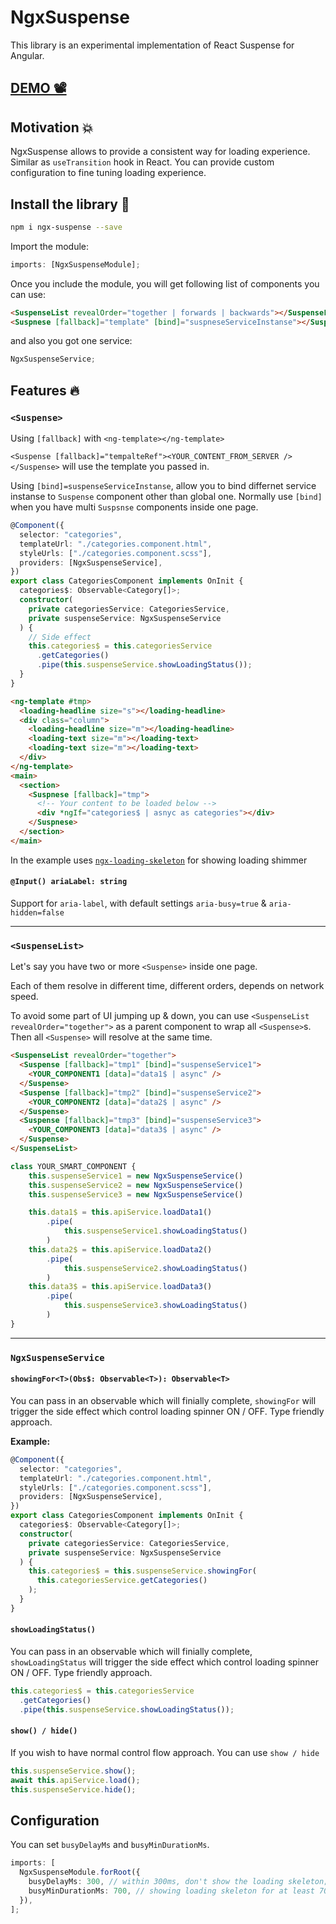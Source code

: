 # NgxSuspense

This library is an experimental implementation of React Suspense for Angular.

## [DEMO 📽️](https://codesandbox.io/s/ngx-suspense-dgjhh)

## Motivation 💥

NgxSuspense allows to provide a consistent way for loading experience. Similar as `useTransition` hook in React. You can provide custom configuration to fine tuning loading experience.

## Install the library 🧪

```bash
npm i ngx-suspense --save
```

Import the module:

```typescript
imports: [NgxSuspenseModule];
```

Once you include the module, you will get following list of components you can use:

```html
<SuspenseList revealOrder="together | forwards | backwards"></SuspenseList>
<Suspnese [fallback]="template" [bind]="suspneseServiceInstanse"></Suspnese>
```

and also you got one service:

```typescript
NgxSuspenseService;
```

## Features 🔥

### `<Suspense>`

Using `[fallback]` with `<ng-template></ng-template>`

`<Suspense [fallback]="tempalteRef"><YOUR_CONTENT_FROM_SERVER /></Suspense>` will use the template you passed in.

Using `[bind]=suspenseServiceInstanse`, allow you to bind differnet service instanse to `Suspense` component other than global one. Normally use `[bind]` when you have multi `Suspsnse` components inside one page.

```typescript
@Component({
  selector: "categories",
  templateUrl: "./categories.component.html",
  styleUrls: ["./categories.component.scss"],
  providers: [NgxSuspenseService],
})
export class CategoriesComponent implements OnInit {
  categories$: Observable<Category[]>;
  constructor(
    private categoriesService: CategoriesService,
    private suspenseService: NgxSuspenseService
  ) {
    // Side effect
    this.categories$ = this.categoriesService
      .getCategories()
      .pipe(this.suspenseService.showLoadingStatus());
  }
}
```

```html
<ng-template #tmp>
  <loading-headline size="s"></loading-headline>
  <div class="column">
    <loading-headline size="m"></loading-headline>
    <loading-text size="m"></loading-text>
    <loading-text size="m"></loading-text>
  </div>
</ng-template>
<main>
  <section>
    <Suspnese [fallback]="tmp">
      <!-- Your content to be loaded below -->
      <div *ngIf="categories$ | asnyc as categories"></div>
    </Suspnese>
  </section>
</main>
```

In the example uses [`ngx-loading-skeleton`](../loading-skeleton/README.md) for showing loading shimmer

#### `@Input() ariaLabel: string`

Support for `aria-label`, with default settings `aria-busy=true` & `aria-hidden=false`

---

### `<SuspenseList>`

Let's say you have two or more `<Suspense>` inside one page.

Each of them resolve in different time, different orders, depends on network speed.

To avoid some part of UI jumping up & down, you can use `<SuspenseList revealOrder="together">` as a parent component to wrap all `<Suspense>`s. Then all `<Suspense>` will resolve at the same time.

```html
<SuspenseList revealOrder="together">
  <Suspense [fallback]="tmp1" [bind]="suspenseService1">
    <YOUR_COMPONENT1 [data]="data1$ | async" />
  </Suspense>
  <Suspense [fallback]="tmp2" [bind]="suspenseService2">
    <YOUR_COMPONENT2 [data]="data2$ | async" />
  </Suspense>
  <Suspense [fallback]="tmp3" [bind]="suspenseService3">
    <YOUR_COMPONENT3 [data]="data3$ | async" />
  </Suspense>
</SuspenseList>
```

```typescript
class YOUR_SMART_COMPONENT {
    this.suspenseService1 = new NgxSuspenseService()
    this.suspenseService2 = new NgxSuspenseService()
    this.suspenseService3 = new NgxSuspenseService()

    this.data1$ = this.apiService.loadData1()
        .pipe(
            this.suspenseService1.showLoadingStatus()
        )
    this.data2$ = this.apiService.loadData2()
        .pipe(
            this.suspenseService2.showLoadingStatus()
        )
    this.data3$ = this.apiService.loadData3()
        .pipe(
            this.suspenseService3.showLoadingStatus()
        )
}
```

---

### `NgxSuspenseService`

#### `showingFor<T>(Obs$: Observable<T>): Observable<T>`

You can pass in an observable which will finially complete, `showingFor` will trigger the side effect which control loading spinner ON / OFF. Type friendly approach.

**Example:**

```typescript
@Component({
  selector: "categories",
  templateUrl: "./categories.component.html",
  styleUrls: ["./categories.component.scss"],
  providers: [NgxSuspenseService],
})
export class CategoriesComponent implements OnInit {
  categories$: Observable<Category[]>;
  constructor(
    private categoriesService: CategoriesService,
    private suspenseService: NgxSuspenseService
  ) {
    this.categories$ = this.suspenseService.showingFor(
      this.categoriesService.getCategories()
    );
  }
}
```

#### `showLoadingStatus()`

You can pass in an observable which will finially complete, `showLoadingStatus` will trigger the side effect which control loading spinner ON / OFF. Type friendly approach.

```typescript
this.categories$ = this.categoriesService
  .getCategories()
  .pipe(this.suspenseService.showLoadingStatus());
```

#### `show() / hide()`

If you wish to have normal control flow approach. You can use `show / hide`

```typescript
this.suspenseService.show();
await this.apiService.load();
this.suspenseService.hide();
```

## Configuration

You can set `busyDelayMs` and `busyMinDurationMs`.

```typescript
imports: [
  NgxSuspenseModule.forRoot({
    busyDelayMs: 300, // within 300ms, don't show the loading skeleton; default value: 0
    busyMinDurationMs: 700, // showing loading skeleton for at least 700ms; default value: 0
  }),
];
```
